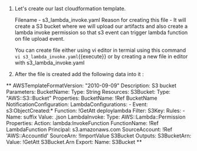 1. Let's create our last cloudformation template.

	Filename - s3_lambda_invoke.yaml
	Reason for creating this file - It will create a S3 bucket where we will upload our artifacts and also create a lambda invoke permission so that s3 event can trigger lambda function on file upload event.
	
	You can create file either using vi editor in termial using this command `vi s3_lambda_invoke.yaml`{{execute}} or by creating a new file in editor with s3_lambda_invoke.yaml

2. After the file is created add the following data into it :

**
AWSTemplateFormatVersion: "2010-09-09"
Description: S3 bucket 
Parameters:
  BucketName: 
    Type: String 
Resources:
  S3Bucket: 
    Type: "AWS::S3::Bucket"
    Properties:
      BucketName: !Ref BucketName
      NotificationConfiguration:
        LambdaConfigurations:
          - Event: s3:ObjectCreated:*
            Function: !GetAtt deploylambda
            Filter:
              S3Key:
                Rules:
                - Name: suffix
                  Value: .json
  LambdaInvoke:
    Type: AWS::Lambda::Permission
    Properties: 
      Action: lambda:InvokeFunction
      FunctionName: !Ref LambdaFunction
      Principal: s3.amazonaws.com
      SourceAccount: !Ref 'AWS::AccountId'
      SourceArn: !ImportValue S3Bucket 
Outputs:
  S3BucketArn:  
    Value: !GetAtt S3Bucket.Arn 
    Export:
      Name: S3Bucket
**
